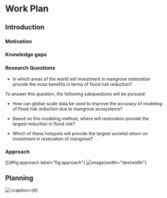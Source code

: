 # Work Plan

## Introduction

### Motivation

### Knowledge gaps

### Research Questions

-   In which areas of the world will investment in mangrove restoration
    provide the most benefits in terms of flood risk reduction?

To answer this question, the following subquestions will be pursued:

-   How can global-scale data be used to improve the accuracy of
    modeling of flood risk reduction due to mangrove ecosystems?

-   Based on this modeling method, where will restoration provide the
    largest reduction in flood risk?

-   Which of these hotspots will provide the largest societal return on
    investment in restoration of mangrove?

### Approach

[]{#fig:approach label="fig:approach"}
![image](figures/BN_approach.png){width="\\textwidth"}

## Planning

![\<caption\>](figures/thesis-schedule.png){#<label>}
